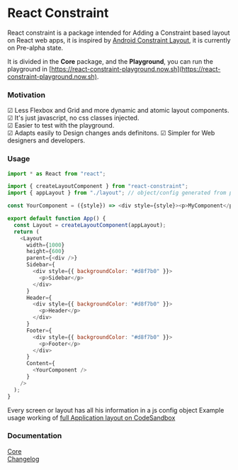 # React Constraint

React constraint is a package intended for Adding a Constraint based layout on React web apps, it is inspired by [Android Constraint Layout](https://developer.android.com/reference/androidx/constraintlayout/widget/ConstraintLayout), it is currently on Pre-alpha state.

It is divided in the **Core** package, and the **Playground**, you can run the playground in [https://react-constraint-playground.now.sh](https://react-constraint-playground.now.sh).  


### Motivation

☑ Less Flexbox and Grid and more dynamic and atomic layout components.   
☑ It's just javascript, no css classes injected.  
☑ Easier to test with the playground.  
☑ Adapts easily to Design changes ands definitons. 
☑ Simpler for Web designers and developers.  

### Usage

```javascript
import * as React from "react";

import { createLayoutComponent } from "react-constraint";
import { appLayout } from "./layout"; // object/config generated from playground

const YourComponent = ({style}) => <div style={style}><p>MyComponent</p></div>

export default function App() {
  const Layout = createLayoutComponent(appLayout);
  return (
    <Layout
      width={1000}
      height={600}
      parent={<div />}
      Sidebar={
        <div style={{ backgroundColor: "#d8f7b0" }}>
          <p>Sidebar</p>
        </div>
      }
      Header={
        <div style={{ backgroundColor: "#d8f7b0" }}>
          <p>Header</p>
        </div>
      }
      Footer={
        <div style={{ backgroundColor: "#d8f7b0" }}>
          <p>Footer</p>
        </div>
      }
      Content={
        <YourComponent />
      }
    />
  );
}
```

Every screen or layout has all his information in a js config object 
Example usage working of [full Application layout on CodeSandbox](https://codesandbox.io/s/cool-sun-64hnr)

### Documentation

[Core](./packages/core/readme.md)  
[Changelog](./changelog.md)  